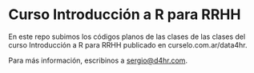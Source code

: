 # Curso Introducción a R para RRHH

En este repo subimos los códigos planos de las clases de las clases del curso Introducción a R para RRHH publicado en curselo.com.ar/data4hr.

Para más información, escribinos a sergio@d4hr.com.

